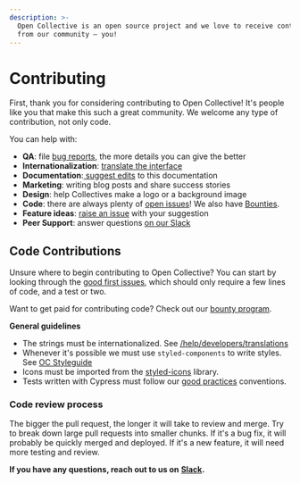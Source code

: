 ```yaml
---
description: >-
  Open Collective is an open source project and we love to receive contributions
  from our community — you!
---
```


# Contributing

First, thank you for considering contributing to Open Collective! It's people like you that make this such a great community. We welcome any type of contribution, not only code. 

You can help with:

* **QA**: file [bug reports](https://github.com/opencollective/opencollective/issues), the more details you can give the better
* **Internationalization**: [translate the interface](https://crowdin.com/project/opencollective)
* **Documentation**:[ suggest edits](../#how-to-contribute-to-these-docs) to this documentation
* **Marketing**: writing blog posts and share success stories
* **Design**: help Collectives make a logo or a background image
* **Code**: there are always plenty of [open issues](https://github.com/OpenCollective/OpenCollective/issues)! We also have [Bounties](../developers/bounties.md).
* **Feature ideas**: [raise an issue](https://github.com/opencollective/opencollective/issues/) with your suggestion
* **Peer Support**: answer questions [on our Slack](https://opencollective.slack.com)

## Code Contributions

Unsure where to begin contributing to Open Collective? You can start by looking through the [good first issues](https://github.com/opencollective/opencollective/issues?q=is%3Aopen+is%3Aissue+label%3A"good+first+issue"), which should only require a few lines of code, and a test or two.

Want to get paid for contributing code? Check out our [bounty program](../developers/bounties.md).

**General guidelines**

* The strings must be internationalized. See [/help/developers/translations](https://docs.opencollective.com/help/developers/translations)
* Whenever it's possible we must use `styled-components` to write styles. See [OC Styleguide](https://opencollective-styleguide.now.sh/)
* Icons must be imported from the [styled-icons](http://styled-icons.js.org/) library.
* Tests written with Cypress must follow our [good practices](https://docs.opencollective.com/help/developers/testing-with-cypress) conventions.

### Code review process

The bigger the pull request, the longer it will take to review and merge. Try to break down large pull requests into smaller chunks. If it's a bug fix, it will probably be quickly merged and deployed. If it's a new feature, it will need more testing and review.

**If you have any questions, reach out to us on** [**Slack**](https://slack.opencollective.com)**.**

